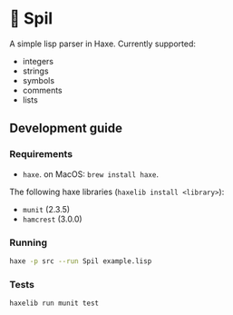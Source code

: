 🧃 Spil
======

A simple lisp parser in Haxe.
Currently supported:

- integers
- strings
- symbols
- comments
- lists

Development guide
-----------------

### Requirements

- `haxe`. on MacOS: `brew install haxe`.

The following haxe libraries (`haxelib install <library>`):

- `munit` (2.3.5)
- `hamcrest` (3.0.0)

### Running

```bash
haxe -p src --run Spil example.lisp
```

### Tests

```bash
haxelib run munit test
```
